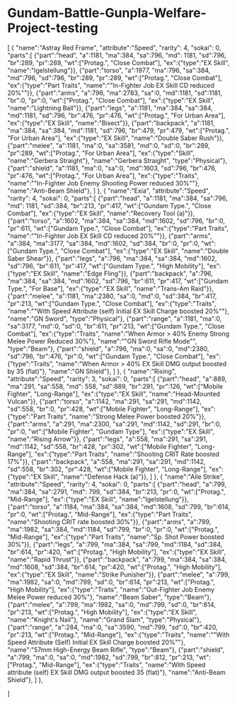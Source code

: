 # Gundam-Battle-Gunpla-Welfare-Project-testing
[
	{
		"name":"Astray Red Frame",
		"attribute":"Speed",
		"rarity": 4,
		"sokai": 0,
		"parts":[
			{"part":"head", "a":1181, "ma":384, "sa":796, "md": 1181, "sd":796, "br":289, "pr":289, "wt":["Protag.", "Close Combat"], "ex":{"type":"EX Skill", "name":"Igelstellung"}},
			{"part":"torso", "a":1977, "ma":796, "sa":384, "md":796, "sd":796, "br":289, "pr":289, "wt":["Protag.", "Close Combat"], "ex":{"type":"Part Traits", "name":""In-Fighter Job EX Skill CD reduced 20%""}},
			{"part":"arms", "a":796, "ma":2783, "sa":0, "md":1181, "sd":1181, "br":0, "pr":0, "wt":["Protag.", "Close Combat"], "ex":{"type":"EX Skill", "name":"Lightning Ball"}},
			{"part":"legs", "a":1181, "ma":384, "sa":384, "md":1181, "sd":796, "br":476, "pr":476, "wt":["Protag.", "For Urban
Area"], "ex":{"type":"EX Skill", "name":"Bisect"}},
			{"part":"backpack", "a":1181, "ma":384, "sa":384, "md":1181, "sd":796, "br":479, "pr":479, "wt":["Protag.", "For Urban
Area"], "ex":{"type":"EX Skill", "name":"Double Saber Rush"}},
			{"part":"melee", "a":1181, "ma":0, "sa":3581, "md":0, "sd":0, "br":289, "pr":289, "wt":["Protag.", "For Urban
Area"], "ex":{"type":"Skill", "name":"Gerbera Straight"}, "name":"Gerbera Straight", "type":"Physical"},
			{"part":"shield", "a":1181, "ma":0, "sa":0, "md":1603, "sd":796, "br":476, "pr":476, "wt":["Protag.", "For Urban
Area"], "ex":{"type":"Traits", "name":""In-Fighter Job Enemy Shooting Power reduced 30%""}, "name":"Anti-Beam Shield"},
		]
	},
	{
		"name":"Exia",
		"attribute":"Speed",
		"rarity": 4,
		"sokai": 0,
		"parts":[
			{"part":"head", "a":1181, "ma":384, "sa":796, "md": 1181, "sd":384, "br":213, "pr":417, "wt":["Gundam Type.", "Close Combat"], "ex":{"type":"EX Skill", "name":"Recovery Tool (a)"}},
			{"part":"torso", "a":1602, "ma":384, "sa":384, "md":1602, "sd":796, "br":0, "pr":611, "wt":["Gundam Type.", "Close Combat"], "ex":{"type":"Part Traits", "name":""In-Fighter Job EX Skill CD reduced 20%""}},
			{"part":"arms", "a":384, "ma":3177, "sa":384, "md":1602, "sd":384, "br":0, "pr":0, "wt":["Gundam Type.", "Close Combat"], "ex":{"type":"EX Skill", "name":"Double Saber Shear"}},
			{"part":"legs", "a":796, "ma":384, "sa":384, "md":1602, "sd":796, "br":611, "pr":417, "wt":["Gundam Type.", "High Mobility"], "ex":{"type":"EX Skill", "name":"Edge Fling"}},
			{"part":"backpack", "a":796, "ma":384, "sa":384, "md":1602, "sd":796, "br":611, "pr":417, "wt":["Gundam Type.", "For Base"], "ex":{"type":"EX Skill", "name":"Trans-Am Raid"}},
			{"part":"melee", "a":1181, "ma":2380, "sa":0, "md":0, "sd":384, "br":417, "pr":213, "wt":["Gundam Type.", "Close Combat"], "ex":{"type":"Traits", "name":""With Speed Attribute (self) Initial EX Skill Charge boosted 20%""}, "name":"GN Sword", "type":"Physical"},
			{"part":"range", "a":1181, "ma":0, "sa":3177, "md":0, "sd":0, "br":611, "pr":213, "wt":["Gundam Type.", "Close Combat"], "ex":{"type":"Traits", "name":"When Armor > 40% Enemy Strong Melee Power Reduced 30%"}, "name":""GN Sword
Rifle Mode"", "type":"Beam"},
			{"part":"shield", "a":796, "ma":0, "sa":0, "md":2380, "sd":796, "br":476, "pr":0, "wt":["Gundam Type.", "Close Combat"], "ex":{"type":"Traits", "name":"When Armor > 40% EX Skill DMG output boosted by 35 (flat)"}, "name":"GN Shield"},
		]
	}, 
	{
		"name":"Rising",
		"attribute":"Speed",
		"rarity": 3,
		"sokai": 0,
		"parts":[
			{"part":"head", "a":889, "ma":291, "sa":558, "md": 558, "sd":889, "br":291, "pr":126, "wt":["Mobile Fighter", "Long-Range"], "ex":{"type":"EX Skill", "name":"Head-Mounted Vulcan"}},
			{"part":"torso", "a":1142, "ma":291, "sa":291, "md":1142, "sd":558, "br":0, "pr":428, "wt":["Mobile Fighter", "Long-Range"], "ex":{"type":"Part Traits", "name":"Strong Melee Power boosted 20%"}},
			{"part":"arms", "a":291, "ma":2300, "sa":291, "md":1142, "sd":291, "br":0, "pr":0, "wt":["Mobile Fighter", "Gundam Type"], "ex":{"type":"EX Skill", "name":"Rising Arrow"}},
			{"part":"legs", "a":558, "ma":291, "sa":291, "md":1142, "sd":558, "br":428, "pr":302, "wt":["Mobile Fighter", "Long-Range"], "ex":{"type":"Part Traits", "name":"Shooting CRIT Rate boosted 17%"}},
			{"part":"backpack", "a":558, "ma":291, "sa":291, "md":1142, "sd":558, "br":302, "pr":428, "wt":["Mobile Fighter", "Long-Range"], "ex":{"type":"EX Skill", "name":"Defense Hack (a)"}},
		]
	}, 
	{
		"name":"Aile Strike",
		"attribute":"Speed",
		"rarity": 4,
		"sokai": 0,
		"parts":[
			{"part":"head", "a":799, "ma":384, "sa":2791, "md": 799, "sd":384, "br":213, "pr":0, "wt":["Protag.", "Mid-Range"], "ex":{"type":"EX Skill", "name":"Igelstellung"}},
			{"part":"torso", "a":1184, "ma":384, "sa":384, "md":1608, "sd":799, "br":614, "pr":0, "wt":["Protag.", "Mid-Range"], "ex":{"type":"Part Traits", "name":"Shooting CRIT rate boosted 30%"}},
			{"part":"arms", "a":799, "ma":1982, "sa":384, "md":1184, "sd":799, "br":0, "pr":0, "wt":["Protag.", "Mid-Range"], "ex":{"type":"Part Traits", "name":"Sp. Shot Power boosted 30%"}},
			{"part":"legs", "a":799, "ma":384, "sa":799, "md":1184, "sd":384, "br":614, "pr":420, "wt":["Protag.", "High Mobility"], "ex":{"type":"EX Skill", "name":"Rapid Thrust"}},
			{"part":"backpack", "a":799, "ma":384, "sa":384, "md":1608, "sd":384, "br":614, "pr":420, "wt":["Protag.", "High Mobility"], "ex":{"type":"EX Skill", "name":"Strike Punisher"}},
			{"part":"melee", "a":799, "ma":1982, "sa":0, "md":799, "sd":0, "br":614, "pr":213, "wt":["Protag.", "High Mobility"], "ex":{"type":"Traits", "name":"Out-Fighter Job Enemy Melee Power reduced 30%"}, "name":"Beam Saber", "type":"Beam"},
			{"part":"melee", "a":799, "ma":1982, "sa":0, "md":799, "sd":0, "br":614, "pr":213, "wt":["Protag.", "High Mobility"], "ex":{"type":"EX Skill", "name":"Knight's Nail"}, "name":"Grand Slam", "type":"Physical"},
			{"part":"range", "a":284, "ma":0, "sa":3590, "md":799, "sd":0, "br":420, "pr":213, "wt":["Protag.", "Mid-Range"], "ex":{"type":"Traits", "name":""With Speed Attribute (Self) Initial EX Skill Charge boosted 20%""}, "name":"57mm High-Energy
Beam Rifle", "type":"Beam"},
			{"part":"shield", "a":799, "ma":0, "sa":0, "md":1982, "sd":799, "br":812, "pr":213, "wt":["Protag.", "Mid-Range"], "ex":{"type":"Traits", "name":"With Speed attribute (self) EX Skill DMG output boosted 35 (flat)"}, "name":"Anti-Beam Shield"},
		]
	}, 
	
  ]
